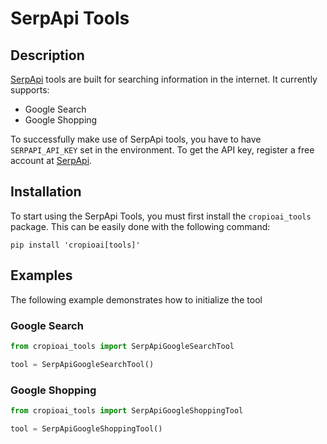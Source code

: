 # SerpApi Tools

## Description
[SerpApi](https://serpapi.com/) tools are built for searching information in the internet. It currently supports:
- Google Search
- Google Shopping

To successfully make use of SerpApi tools, you have to have `SERPAPI_API_KEY` set in the environment. To get the API key, register a free account at [SerpApi](https://serpapi.com/).

## Installation
To start using the SerpApi Tools, you must first install the `cropioai_tools` package. This can be easily done with the following command:

```shell
pip install 'cropioai[tools]'
```

## Examples
The following example demonstrates how to initialize the tool

### Google Search
```python
from cropioai_tools import SerpApiGoogleSearchTool

tool = SerpApiGoogleSearchTool()
```

### Google Shopping
```python
from cropioai_tools import SerpApiGoogleShoppingTool

tool = SerpApiGoogleShoppingTool()
```
